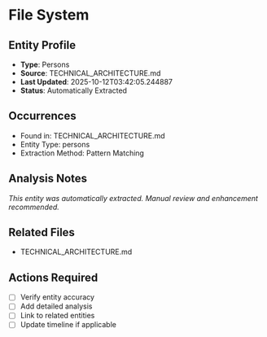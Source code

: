 # File System

## Entity Profile
- **Type**: Persons
- **Source**: TECHNICAL_ARCHITECTURE.md
- **Last Updated**: 2025-10-12T03:42:05.244887
- **Status**: Automatically Extracted

## Occurrences
- Found in: TECHNICAL_ARCHITECTURE.md
- Entity Type: persons
- Extraction Method: Pattern Matching

## Analysis Notes
*This entity was automatically extracted. Manual review and enhancement recommended.*

## Related Files
- TECHNICAL_ARCHITECTURE.md

## Actions Required
- [ ] Verify entity accuracy
- [ ] Add detailed analysis
- [ ] Link to related entities
- [ ] Update timeline if applicable
